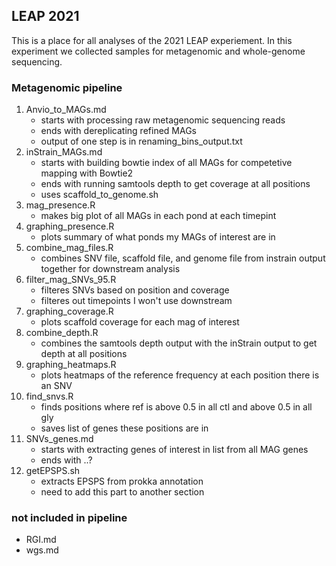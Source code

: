 ## LEAP 2021
This is a place for all analyses of the 2021 LEAP experiement. In this experiment we collected samples for metagenomic and whole-genome sequencing.

### Metagenomic pipeline
1. Anvio_to_MAGs.md
      + starts with processing raw metagenomic sequencing reads
      + ends with dereplicating refined MAGs
      + output of one step is in renaming_bins_output.txt
2. inStrain_MAGs.md
      + starts with building bowtie index of all MAGs for competetive mapping with Bowtie2
      + ends with running samtools depth to get coverage at all positions
      + uses scaffold_to_genome.sh
3. mag_presence.R
      + makes big plot of all MAGs in each pond at each timepint
4. graphing_presence.R
      + plots summary of what ponds my MAGs of interest are in
5. combine_mag_files.R
      + combines SNV file, scaffold file, and genome file from instrain output together for downstream analysis
6. filter_mag_SNVs_95.R
      + filteres SNVs based on position and coverage
      + filteres out timepoints I won't use downstream
7. graphing_coverage.R
      + plots scaffold coverage for each mag of interest
8. combine_depth.R
      + combines the samtools depth output with the inStrain output to get depth at all positions
9. graphing_heatmaps.R
      + plots heatmaps of the reference frequency at each position there is an SNV 
10. find_snvs.R
      + finds positions where ref is above 0.5 in all ctl and above 0.5 in all gly
      + saves list of genes these positions are in
11. SNVs_genes.md
      + starts with extracting genes of interest in list from all MAG genes
      + ends with ..?
12. getEPSPS.sh
      + extracts EPSPS from prokka annotation 
      + need to add this part to another section
### not included in pipeline
* RGI.md
* wgs.md
